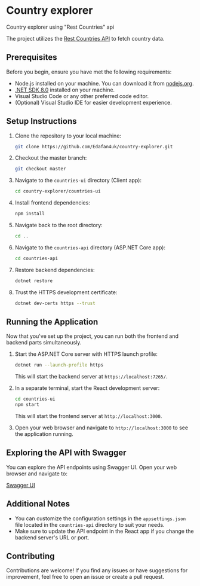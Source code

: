 # Country explorer
Country explorer using "Rest Countries" api

The project utilizes the [Rest Countries API](https://restcountries.com/) to fetch country data.

## Prerequisites

Before you begin, ensure you have met the following requirements:

- Node.js installed on your machine. You can download it from [nodejs.org](https://nodejs.org/).
- [.NET SDK 8.0](https://dotnet.microsoft.com/en-us/download/dotnet/8.0) installed on your machine.
- Visual Studio Code or any other preferred code editor.
- (Optional) Visual Studio IDE for easier development experience.

## Setup Instructions

1. Clone the repository to your local machine:

    ```bash
    git clone https://github.com/Edafan4uk/country-explorer.git
    ```

2. Checkout the master branch:

    ```bash
    git checkout master
    ```

3. Navigate to the `countries-ui` directory (Client app):

    ```bash
    cd country-explorer/countries-ui
    ```

4. Install frontend dependencies:

    ```bash
    npm install
    ```

5. Navigate back to the root directory:

    ```bash
    cd ..
    ```

6. Navigate to the `countries-api` directory (ASP.NET Core app):

    ```bash
    cd countries-api
    ```

7. Restore backend dependencies:

    ```bash
    dotnet restore
    ```

8. Trust the HTTPS development certificate:

    ```bash
    dotnet dev-certs https --trust
    ```

## Running the Application

Now that you've set up the project, you can run both the frontend and backend parts simultaneously.

1. Start the ASP.NET Core server with HTTPS launch profile:

    ```bash
    dotnet run --launch-profile https
    ```

   This will start the backend server at `https://localhost:7265/`.

2. In a separate terminal, start the React development server:

    ```bash
    cd countries-ui
    npm start
    ```

   This will start the frontend server at `http://localhost:3000`.

3. Open your web browser and navigate to `http://localhost:3000` to see the application running.

## Exploring the API with Swagger

You can explore the API endpoints using Swagger UI. Open your web browser and navigate to:

[Swagger UI](https://localhost:7265/swagger/index.html)

## Additional Notes

- You can customize the configuration settings in the `appsettings.json` file located in the `countries-api` directory to suit your needs.
- Make sure to update the API endpoint in the React app if you change the backend server's URL or port.

## Contributing

Contributions are welcome! If you find any issues or have suggestions for improvement, feel free to open an issue or create a pull request.
